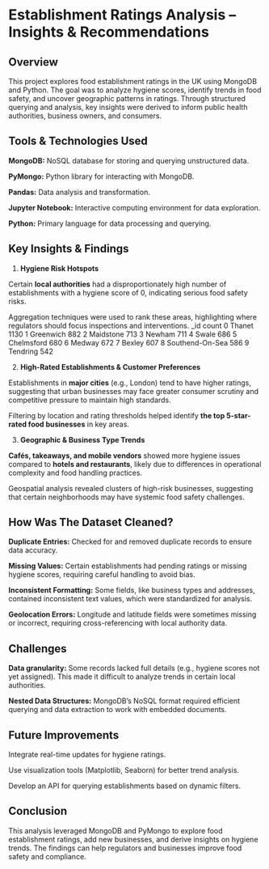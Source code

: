 # Establishment Ratings Analysis – Insights & Recommendations

## Overview
This project explores food establishment ratings in the UK using MongoDB and Python. The goal was to analyze hygiene scores, identify trends in food safety, and uncover geographic patterns in ratings. Through structured querying and analysis, key insights were derived to inform public health authorities, business owners, and consumers.

## Tools & Technologies Used
**MongoDB:** NoSQL database for storing and querying unstructured data.

**PyMongo:** Python library for interacting with MongoDB.

**Pandas:** Data analysis and transformation.

**Jupyter Notebook:** Interactive computing environment for data exploration.

**Python:** Primary language for data processing and querying.

## Key Insights & Findings
1. **Hygiene Risk Hotspots**

Certain **local authorities** had a disproportionately high number of establishments with a hygiene score of 0, indicating serious food safety risks.

Aggregation techniques were used to rank these areas, highlighting where regulators should focus inspections and interventions.
	_id	count
0	Thanet	1130
1	Greenwich	882
2	Maidstone	713
3	Newham	711
4	Swale	686
5	Chelmsford	680
6	Medway	672
7	Bexley	607
8	Southend-On-Sea	586
9	Tendring	542

2. **High-Rated Establishments & Customer Preferences**

Establishments in **major cities** (e.g., London) tend to have higher ratings, suggesting that urban businesses may face greater consumer scrutiny and competitive pressure to maintain high standards.

Filtering by location and rating thresholds helped identify **the top 5-star-rated food businesses** in key areas.

3. **Geographic & Business Type Trends**

**Cafés, takeaways, and mobile vendors** showed more hygiene issues compared to **hotels and restaurants**, likely due to differences in operational complexity and food handling practices.

Geospatial analysis revealed clusters of high-risk businesses, suggesting that certain neighborhoods may have systemic food safety challenges.

## How Was The Dataset Cleaned?
**Duplicate Entries:** Checked for and removed duplicate records to ensure data accuracy.

**Missing Values:** Certain establishments had pending ratings or missing hygiene scores, requiring careful handling to avoid bias.

**Inconsistent Formatting:** Some fields, like business types and addresses, contained inconsistent text values, which were standardized for analysis.

**Geolocation Errors:** Longitude and latitude fields were sometimes missing or incorrect, requiring cross-referencing with local authority data.

## Challenges
**Data granularity:** Some records lacked full details (e.g., hygiene scores not yet assigned). This made it difficult to analyze trends in certain local authorities.

**Nested Data Structures:** MongoDB’s NoSQL format required efficient querying and data extraction to work with embedded documents.

## Future Improvements
Integrate real-time updates for hygiene ratings.

Use visualization tools (Matplotlib, Seaborn) for better trend analysis.

Develop an API for querying establishments based on dynamic filters.

## Conclusion
This analysis leveraged MongoDB and PyMongo to explore food establishment ratings, add new businesses, and derive insights on hygiene trends. The findings can help regulators and businesses improve food safety and compliance.
